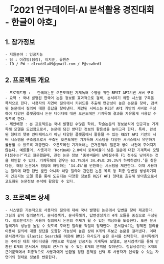 # 「2021 연구데이터·AI 분석활용 경진대회 - 한글이 야호」

## 1. 참가정보
    - 지원분야 : 인공지능
    - 팀 : 이경임(팀장), 이지훈, 유원준
    - ID / PW : dlruddla89@gmail.com / P@ssw0rd1

## 2. 프로젝트 개요
    - 프로젝트명 : 	한국어논문 오픈도메인 기계독해 수행을 위한 REST API기반 서버 구축
    - 요약 : 국내 발행된 한국어 논문 정보를 효과적으로 검색, 분석하기 위한 시스템 구축을 목적으로 한다. 사용자의 자연어 질의에서 키워드를 추출해 연관성이 높은 논문을 찾아, 검색된 논문에서 질의에 대한 응답을 찾아낸다. 제안된 서비스는 REST API 기반의 서버로 구성하여 다양한 플랫폼에서 논문 데이터에 대한 오픈도메인 기계독해 결과를 자유롭게 사용할 수 있도록 한다.
    - 제안배경 : 본 프로젝트는 국내 발행된 수많은 학위, 학술논문의 정보분석에 인공지능 기계독해 모델을 도입함으로서, 논문에 담긴 방대한 정보의 활용성을 높이고자 한다. 특히, 완성된 형태의 챗봇 인터페이스가 아닌 다양한 플랫폼에서 활용될 수 있는 REST API 기반의 서버 시스템을 구축함으로서 구축된 오픈도메인 기계독해 시스템을 다양한 서비스에서 유연하게 활용할 수 있도록 제공한다. 오픈도메인 기계독해는 근거문맥의 질문과 쌍이 사전에 주어지지 않는다. 예를들어, 사용자가 ‘KorQuAD 2.0에서 중복비율이 낮은 질문에 대한 기계독해 모델 F1점수는?’라고 질문했을때, 관련 논문 정보 ‘중복비율이 낮아질수록 F1 점수도 낮아지는 것을 확인할 수 있다. 기계독해의 경우는 63.7%에서 34.4%로 29.3%가 하락하였다.’를 찾은다음, 해당 논문에서 정답에 해당하는 ’34.4%’를 반환하는 시스템을 제안한다. 이때 사용자는 질의에 대한 답변 뿐만 아니라 해당 질의와 관련된 논문 목록 등 최종 답변을 생성하기까지 인공지능 모델 등을 통해 도출되는 다양한 정보를 REST API 형태로 호출해 받아옴으로서 고도화된 논문정보 분석에 활용할 수 있다.

## 3. 프로젝트 상세
    - 시스템은 기본적으로 사용자의 질의에 대해 국내 발행된 논문에서 답변을 찾아 제공한다. 그림과 같이 질의분석기, 문서검색기, 문서독해기, 답변생성기의 4개 모듈을 중심으로 구성된다. 질의분석기는 사용자 질의에서 논문의 주제가 될 수 있는 핵심어를 도출한다. 또한 문서검색기의 성능을 높일 수 있도록 주어진 질의를 적절히 정재한다. 문서검색기는 정제된 질의를 이용해 질의에 대한 정답을 포함할 가능성이 높은 상위 K개의 후보군 논문을 걸러낸다. 이때 문서검색기는 Elastic Search를 이용해 BM25 유사도가 높은 문서를 선택한다. 문서독해기는 주어진 대회 데이터셋을 기반으로 학습된 인공지능 기계독해 모델로, 문서검색기를 통해 반환된 K개의 문서에서 정답의 근거가 될 수 있는 K개의 문맥을 찾아낸다. 정답생성기는 K개의 근거문맥에서 최종적으로 사용자에게 반환될 정답 문맥을 선택 후 사용자가 인식할 수 있는 자연어의 형태로 정보를 반환한다.